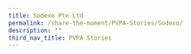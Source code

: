 ```yaml
---
title: Sodexo Pte Ltd
permalink: /share-the-moment/PVPA-Stories/Sodexo/
description: ""
third_nav_title: PVPA Stories
---
```

